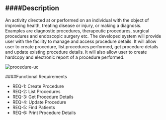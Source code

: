 ####Description
--------------
An activity directed at or performed on an individual with the object of improving health, treating disease or injury, or making a diagnosis. Examples are diagnostic procedures, therapeutic procedures, surgical procedures and endoscopic surgery etc. The developed system will provide user with the facility to manage and access procedure details. It will allow user to create procedure, list procedures performed, get procedure details and update existing procedure details. It will also allow user to create hardcopy and electronic report of a procedure performed.

![procedure-uc](https://f.cloud.github.com/assets/5391320/1753581/a93e50a6-663f-11e3-9bee-94dfb1e9e654.png)

####Functional Requirements
* REQ-1: Create Procedure
* REQ-2: List Procedures
* REQ-3: Get Procedure Details
* REQ-4: Update Procedure
* REQ-5: Find Patients
* REQ-6: Print Procedure Details
